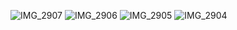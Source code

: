 ![IMG_2907](https://github.com/user-attachments/assets/026db630-7b6b-463c-872c-26951d2ebc85)
![IMG_2906](https://github.com/user-attachments/assets/48bc1b1b-cbaa-4a38-b50f-20c394b76e24)
![IMG_2905](https://github.com/user-attachments/assets/a4e64feb-637b-49c0-905b-d143df33a767)
![IMG_2904](https://github.com/user-attachments/assets/8bee3b53-4e04-4e43-8e73-ddc55ccf879c)
